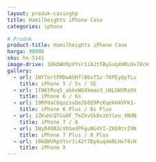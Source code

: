 ```yaml
---
layout: produk-casinghp
title: Hamilheights iPhone Case
categories: iphone

# Produk
product-title: Hamilheights iPhone Case
harga: 90000
sku: hn-5141
image-drive: 10kDWVRpVYsr1iA2tTByGuq4mRLHx78cH
gallery:
  - url: 1WYTertFMDwAVHflB6xTSz-T6PEyQyTLu
    title: iPhone 5 / 5s / SE
  - url: 1fNKtRoq5_abkoWG4kmao3_UALGWXRzOV
    title: iPhone 6 / 6s
  - url: 19RPdaCOqozsvDeJb8Q9PcKqekH4VFK1-
    title: iPhone 6 Plus / 6s Plus
  - url: 1ZKuHcQTUuOF_TmZkvSk0xzbYleu_XNdN
    title: iPhone 7 / 8
  - url: 1WyD40BJcVbGedPFguNG4YI-ZKE8trZ9N
    title: iPhone 7 Plus / 8 Plus
  - url: 10kDWVRpVYsr1iA2tTByGuq4mRLHx78cH
    title: iPhone X
---
```

